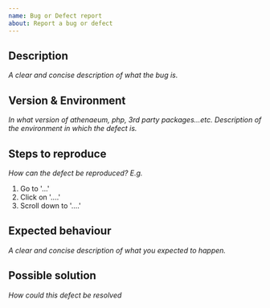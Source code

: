 ```yaml
---
name: Bug or Defect report
about: Report a bug or defect
---
```


## Description

_A clear and concise description of what the bug is._

## Version & Environment

_In what version of athenaeum, php, 3rd party packages...etc. Description of the environment in which the defect is._

## Steps to reproduce

_How can the defect be reproduced? E.g._

1. Go to '...'
2. Click on '....'
3. Scroll down to '....'

## Expected behaviour

_A clear and concise description of what you expected to happen._

## Possible solution

_How could this defect be resolved_
